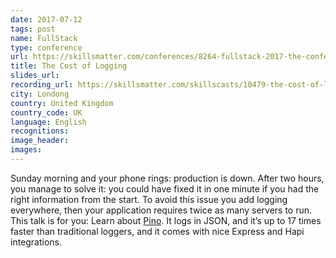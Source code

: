 ```yaml
---
date: 2017-07-12
tags: post
name: FullStack
type: conference
url: https://skillsmatter.com/conferences/8264-fullstack-2017-the-conference-on-javascript-node-and-internet-of-things#skillscasts
title: The Cost of Logging
slides_url:
recording_url: https://skillsmatter.com/skillscasts/10479-the-cost-of-logging-intermediate
city: Londong
country: United Kingdom
country_code: UK
language: English
recognitions:
image_header:
images:
---
```


Sunday morning and your phone rings: production is down.
After two hours, you manage to solve it: you could have fixed it in one minute
if you had the right information from the start. To avoid this issue you add logging everywhere,
then your application requires twice as many servers to run.
This talk is for you: Learn about [Pino](https://www.getpino.io). It logs in JSON, and it’s up to 17 times faster
than traditional loggers, and it comes with nice Express and Hapi integrations.
